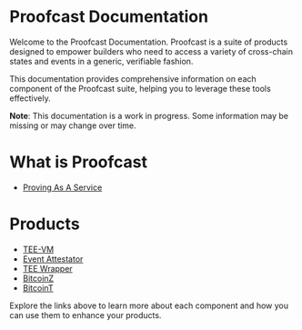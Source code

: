 # Proofcast Documentation

Welcome to the Proofcast Documentation. 
Proofcast is a suite of products designed to empower builders who need to access a variety of cross-chain states and events in a generic, verifiable fashion. 

This documentation provides comprehensive information on each component of the Proofcast suite, helping you to leverage these tools effectively.

**Note**: This documentation is a work in progress. Some information may be missing or may change over time.

# What is Proofcast
- [Proving As A Service](./Proving-As-A-Service.md)
# Products
- [TEE-VM](./TEE-VM.md)
- [Event Attestator](./Event-attestator.md)
- [TEE Wrapper](./TEE-wrapper.md)
- [BitcoinZ](./BitcoinZ.md)
- [BitcoinT](./BitcoinT.md)

Explore the links above to learn more about each component and how you can use them to enhance your products.
